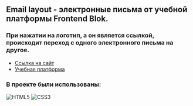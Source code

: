 ## Email layout - электронные письма от учебной платформы Frontend Blok.

### При нажатии на логотип, а он является ссылкой, происходит переход с одного электронного письма на другое.

* [Ссылка на сайт](https://reshetnikovdmitriy.github.io/Email_layout/index.html)
* [Учебная платформа](https://frontendblok.com/)

### В проекте были использованы:
![HTML5](https://img.shields.io/badge/-HTML5-black?style=for-the-badge&logo=html5&logoColor=FFFFFF)
![CSS3](https://img.shields.io/badge/-CSS3-black?style=for-the-badge&logo=css3&logoColor=FFFFFF)